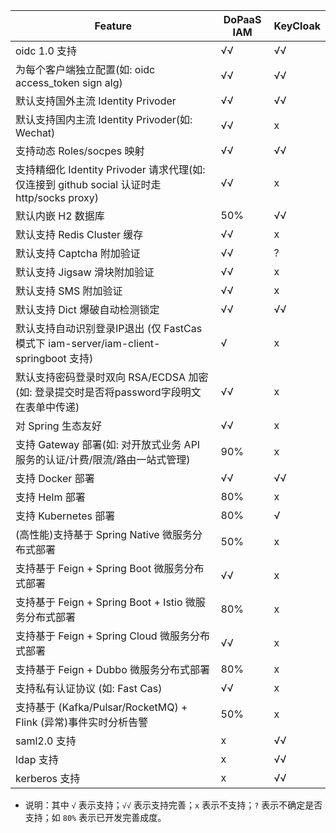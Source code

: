 |                        Feature                     |  DoPaaS IAM  | KeyCloak  |
| ---------------------------------------------- | ------------------- | -------------- |
| oidc 1.0 支持  | √√  |  √√ |
| 为每个客户端独立配置(如: oidc access_token sign alg) | √√  | √√  |
| 默认支持国外主流 Identity Privoder |  √√ | √√  |
| 默认支持国内主流 Identity Privoder(如: Wechat) |  √√ | x  |
| 支持动态 Roles/socpes 映射  |  √√ | √√  |
| 支持精细化 Identity Privoder 请求代理(如: 仅连接到 github social 认证时走 http/socks proxy)  |  √√ | x  |
| 默认内嵌 H2 数据库 |  50% |  √√ |
| 默认支持 Redis Cluster 缓存  | √√  | x  |
| 默认支持 Captcha 附加验证  | √√  | ?  |
| 默认支持 Jigsaw 滑块附加验证  | √√  | x  |
| 默认支持 SMS 附加验证  | √√  | x  |
| 默认支持 Dict 爆破自动检测锁定  | √√  | √√  |
| 默认支持自动识别登录IP退出 (仅 FastCas 模式下 iam-server/iam-client-springboot 支持)  | √  | x  |
| 默认支持密码登录时双向 RSA/ECDSA 加密(如: 登录提交时是否将password字段明文在表单中传递)  | √√  | x  |
| 对 Spring 生态友好  |  √√ | x  |
| 支持 Gateway 部署(如: 对开放式业务 API 服务的认证/计费/限流/路由一站式管理) |  90% | x  |
| 支持 Docker 部署  |  √√ | √√  |
| 支持 Helm 部署  |  80% | x  |   |
| 支持 Kubernetes 部署  |  80% | √  |   |
| (高性能)支持基于 Spring Native 微服务分布式部署  | 50% | x  |   |
| 支持基于 Feign + Spring Boot 微服务分布式部署  | √√  | x  |
| 支持基于 Feign + Spring Boot + Istio 微服务分布式部署  | 80%  | x  |
| 支持基于 Feign + Spring Cloud 微服务分布式部署  | √√  | x  |
| 支持基于 Feign + Dubbo 微服务分布式部署  | 80%  | x  |
| 支持私有认证协议 (如: Fast Cas) |  √√ |  x |
| 支持基于 (Kafka/Pulsar/RocketMQ) + Flink (异常)事件实时分析告警 | 50%  | x  |
| saml2.0 支持  | x  |  √√ |
| ldap 支持  | x  |  √√ |
| kerberos 支持  | x  |  √√ |

- 说明：其中 `√` 表示支持；`√√` 表示支持完善；`x` 表示不支持；`?` 表示不确定是否支持；如 `80%` 表示已开发完善成度。
